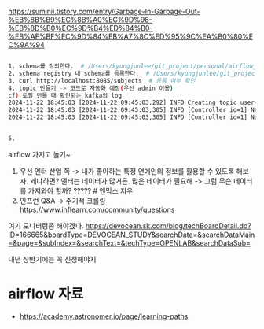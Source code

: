 https://suminii.tistory.com/entry/Garbage-In-Garbage-Out-%EB%8B%B9%EC%8B%A0%EC%9D%98-%EB%8D%B0%EC%9D%B4%ED%84%B0-%EB%AF%BF%EC%9D%84%EB%A7%8C%ED%95%9C%EA%B0%80%EC%9A%94


```sh

1. schema를 정의한다.  # /Users/kyungjunlee/git_project/personal/airflow_lab/src/schemas/user_schema.json 
2. schema registry 내 schema를 등록한다.  # /Users/kyungjunlee/git_project/personal/airflow_lab/src/schemas/register_schema.py
3. curl http://localhost:8085/subjects  # 등록 여부 확인
4. topic 만들기 -> 코드로 자동화 예정(우선 admin 이용)
cf) 토필 만들 때 확인되는 kafka의 log
2024-11-22 18:45:03 [2024-11-22 09:45:03,292] INFO Creating topic user-topic with configuration {cleanup.policy=delete, retention.ms=86400000} and initial partition assignment HashMap(0 -> ArrayBuffer(1)) (kafka.zk.AdminZkClient)
2024-11-22 18:45:03 [2024-11-22 09:45:03,305] INFO [Controller id=1] New topics: [Set(user-topic)], deleted topics: [HashSet()], new partition replica assignment [Set(TopicIdReplicaAssignment(user-topic,Some(r7f3FPi7ToqqjvlLOeZb2g),Map(user-topic-0 -> ReplicaAssignment(replicas=1, addingReplicas=, removingReplicas=))))] (kafka.controller.KafkaController)
2024-11-22 18:45:03 [2024-11-22 09:45:03,305] INFO [Controller id=1] New partition creation callback for user-topic-0 (kafka.controller.KafkaController)  


5. 
```


airflow 가지고 놀기~
1. 우선 엔터 산업 쪽 -> 내가 좋아하는 특정 연예인의 정보를 활용할 수 있도록 해보자. 왜냐하면? 엔터는 데이터가 많거든. 많은 데이터가 필요해 -> 그럼 무슨 데이터를 가져와야 할까? ????? # 엔믹스 지우
2. 인프런 Q&A -> 주기적 크롤링 https://www.inflearn.com/community/questions


여기 모니터링좀 해야겠다.
https://devocean.sk.com/blog/techBoardDetail.do?ID=166665&boardType=DEVOCEAN_STUDY&searchData=&searchDataMain=&page=&subIndex=&searchText=&techType=OPENLAB&searchDataSub=

내년 상반기에는 꼭 신청해야지

# airflow 자료
- https://academy.astronomer.io/page/learning-paths
